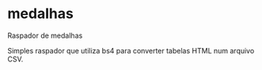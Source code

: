 # medalhas
Raspador de medalhas

Simples raspador que utiliza bs4 para converter tabelas HTML num arquivo CSV.


